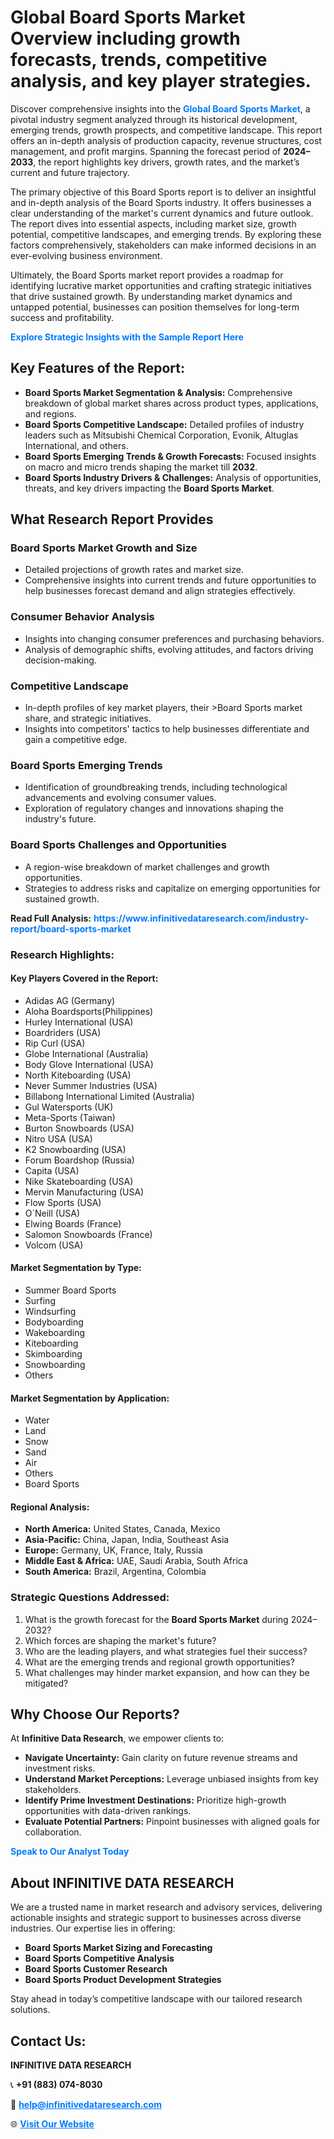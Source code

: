 <h1>Global Board Sports Market Overview including growth forecasts, trends, competitive analysis, and key player strategies.</h1>
<p>
Discover comprehensive insights into the 
<a href="https://www.infinitivedataresearch.com/industry-report/board-sports-market" rel="dofollow" style="color: #007BFF; text-decoration: none;"><strong>Global Board Sports Market</strong></a>, a pivotal industry segment analyzed through its historical development, emerging trends, growth prospects, and competitive landscape. This report offers an in-depth analysis of production capacity, revenue structures, cost management, and profit margins. Spanning the forecast period of <strong>2024–2033</strong>, the report highlights key drivers, growth rates, and the market’s current and future trajectory.
</p>
<p>
The primary objective of this Board Sports report is to deliver an insightful and in-depth analysis of the Board Sports industry. It offers businesses a clear understanding of the market's current dynamics and future outlook. The report dives into essential aspects, including market size, growth potential, competitive landscapes, and emerging trends. By exploring these factors comprehensively, stakeholders can make informed decisions in an ever-evolving business environment.
</p>
<p>
Ultimately, the Board Sports market report provides a roadmap for identifying lucrative market opportunities and crafting strategic initiatives that drive sustained growth. By understanding market dynamics and untapped potential, businesses can position themselves for long-term success and profitability.
</p>
<p>
<a href="https://www.infinitivedataresearch.com/request-sample/reportId=102064" style="color: #007BFF; text-decoration: none;"><strong>Explore Strategic Insights with the Sample Report Here</strong></a>
</p>

<h2>Key Features of the Report:</h2>
<ul>
<li><strong>Board Sports Market Segmentation & Analysis:</strong> Comprehensive breakdown of global market shares across product types, applications, and regions.</li>
<li><strong>Board Sports Competitive Landscape:</strong> Detailed profiles of industry leaders such as Mitsubishi Chemical Corporation, Evonik, Altuglas International, and others.</li>
<li><strong>Board Sports Emerging Trends & Growth Forecasts:</strong> Focused insights on macro and micro trends shaping the market till <strong>2032</strong>.</li>
<li><strong>Board Sports Industry Drivers & Challenges:</strong> Analysis of opportunities, threats, and key drivers impacting the <strong>Board Sports Market</strong>.</li>
</ul>

<h2>What Research Report Provides</h2>
<h3>Board Sports Market Growth and Size</h3>
<ul>
<li>Detailed projections of growth rates and market size.</li>
<li>Comprehensive insights into current trends and future opportunities to help businesses forecast demand and align strategies effectively.</li>
</ul>

<h3>Consumer Behavior Analysis</h3>
<ul>
<li>Insights into changing consumer preferences and purchasing behaviors.</li>
<li>Analysis of demographic shifts, evolving attitudes, and factors driving decision-making.</li>
</ul>

<h3>Competitive Landscape</h3>
<ul>
<li>In-depth profiles of key market players, their >Board Sports market share, and strategic initiatives.</li>
<li>Insights into competitors' tactics to help businesses differentiate and gain a competitive edge.</li>
</ul>

<h3>Board Sports Emerging Trends</h3>
<ul>
<li>Identification of groundbreaking trends, including technological advancements and evolving consumer values.</li>
<li>Exploration of regulatory changes and innovations shaping the industry's future.</li>
</ul>

<h3>Board Sports Challenges and Opportunities</h3>
<ul>
<li>A region-wise breakdown of market challenges and growth opportunities.</li>
<li>Strategies to address risks and capitalize on emerging opportunities for sustained growth.</li>
</ul>
<p><strong>Read Full Analysis:</strong> <a href="https://www.infinitivedataresearch.com/industry-report/board-sports-market" rel="dofollow" style="color: #007BFF; text-decoration: none;"><strong>https://www.infinitivedataresearch.com/industry-report/board-sports-market</strong></a></p>
<h3>Research Highlights:</h3>
<h4>Key Players Covered in the Report:</h4>
<ul><li>Adidas AG (Germany)</li><li>Aloha Boardsports(Philippines)</li><li>Hurley International (USA)</li><li>Boardriders (USA)</li><li>Rip Curl (USA)</li><li>Globe International (Australia)</li><li>Body Glove International (USA)</li><li>North Kiteboarding (USA)</li><li>Never Summer Industries (USA)</li><li>Billabong International Limited (Australia)</li><li>Gul Watersports (UK)</li><li>Meta-Sports (Taiwan)</li><li>Burton Snowboards (USA)</li><li>Nitro USA (USA)</li><li>K2 Snowboarding (USA)</li><li>Forum Boardshop (Russia)</li><li>Capita (USA)</li><li>Nike Skateboarding (USA)</li><li>Mervin Manufacturing (USA)</li><li>Flow Sports (USA)</li><li>O`Neill (USA)</li><li>Elwing Boards (France)</li><li>Salomon Snowboards (France)</li><li>Volcom (USA)</li></ul>
<h4>Market Segmentation by Type:</h4>
<ul><li>Summer Board Sports</li><li>Surfing</li><li>Windsurfing</li><li>Bodyboarding</li><li>Wakeboarding</li><li>Kiteboarding</li><li>Skimboarding</li><li>Snowboarding</li><li>Others</li></ul>
<h4>Market Segmentation by Application:</h4>
<ul><li>Water</li><li>Land</li><li>Snow</li><li>Sand</li><li>Air</li><li>Others</li><li>Board Sports</li></ul>

<h4>Regional Analysis:</h4>
<ul>
<li><strong>North America:</strong> United States, Canada, Mexico</li>
<li><strong>Asia-Pacific:</strong> China, Japan, India, Southeast Asia</li>
<li><strong>Europe:</strong> Germany, UK, France, Italy, Russia</li>
<li><strong>Middle East & Africa:</strong> UAE, Saudi Arabia, South Africa</li>
<li><strong>South America:</strong> Brazil, Argentina, Colombia</li>
</ul>

<h3>Strategic Questions Addressed:</h3>
<ol>
<li>What is the growth forecast for the <strong>Board Sports Market</strong> during 2024–2032?</li>
<li>Which forces are shaping the market's future?</li>
<li>Who are the leading players, and what strategies fuel their success?</li>
<li>What are the emerging trends and regional growth opportunities?</li>
<li>What challenges may hinder market expansion, and how can they be mitigated?</li>
</ol>

<h2>Why Choose Our Reports?</h2>
<p>At <strong>Infinitive Data Research</strong>, we empower clients to:</p>
<ul>
<li><strong>Navigate Uncertainty:</strong> Gain clarity on future revenue streams and investment risks.</li>
<li><strong>Understand Market Perceptions:</strong> Leverage unbiased insights from key stakeholders.</li>
<li><strong>Identify Prime Investment Destinations:</strong> Prioritize high-growth opportunities with data-driven rankings.</li>
<li><strong>Evaluate Potential Partners:</strong> Pinpoint businesses with aligned goals for collaboration.</li>
</ul>
<p><a href="https://www.infinitivedataresearch.com/industry-report/board-sports-market" rel="dofollow" style="color: #007BFF; text-decoration: none;"><strong>Speak to Our Analyst Today</strong></a></p>

<h2>About INFINITIVE DATA RESEARCH</h2>
<p>We are a trusted name in market research and advisory services, delivering actionable insights and strategic support to businesses across diverse industries. Our expertise lies in offering:</p>
<ul>
<li><strong>Board Sports Market Sizing and Forecasting</strong></li>
<li><strong>Board Sports Competitive Analysis</strong></li>
<li><strong>Board Sports Customer Research</strong></li>
<li><strong>Board Sports Product Development Strategies</strong></li>
</ul>
<p>Stay ahead in today’s competitive landscape with our tailored research solutions.</p>

<h2>Contact Us:</h2>
<p><strong>INFINITIVE DATA RESEARCH</strong></p>
<p>📞 <strong>+91 (883) 074-8030</strong></p>
<p>📧 <strong><a href="mailto:help@infinitivedataresearch.com" style="color: #007BFF;">help@infinitivedataresearch.com</a></strong></p>
<p>🌐 <strong><a href="https://www.infinitivedataresearch.com" rel="dofollow" style="color: #007BFF;">Visit Our Website</a></strong></p>